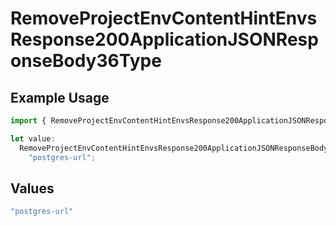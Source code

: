 # RemoveProjectEnvContentHintEnvsResponse200ApplicationJSONResponseBody36Type

## Example Usage

```typescript
import { RemoveProjectEnvContentHintEnvsResponse200ApplicationJSONResponseBody36Type } from "@vercel/sdk/models/operations";

let value:
  RemoveProjectEnvContentHintEnvsResponse200ApplicationJSONResponseBody36Type =
    "postgres-url";
```

## Values

```typescript
"postgres-url"
```